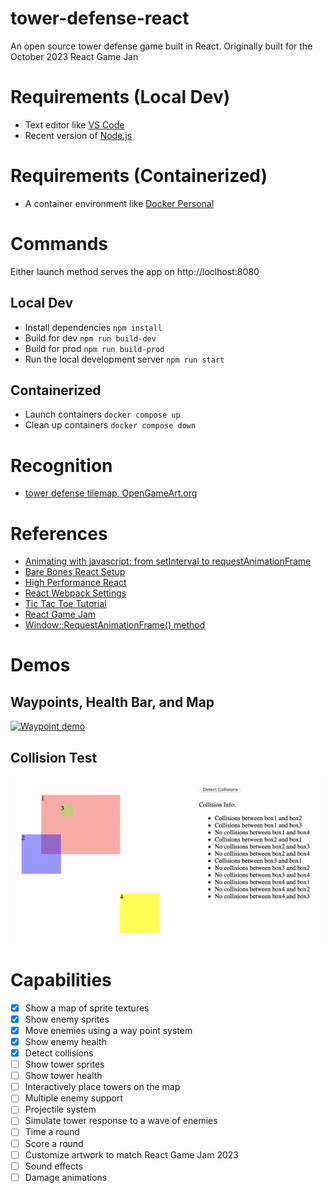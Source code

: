 # tower-defense-react
 An open source tower defense game built in React. Originally built for the October 2023 React Game Jan

# Requirements (Local Dev)

- Text editor like [VS Code](https://code.visualstudio.com)
- Recent version of [Node.js](https://nodejs.org/en)

# Requirements (Containerized)

- A container environment like [Docker Personal](https://www.docker.com/products/personal/)

# Commands

Either launch method serves the app on http://loclhost:8080

## Local Dev
- Install dependencies `npm install`
- Build for dev `npm run build-dev`
- Build for prod `npm run build-prod`
- Run the local development server `npm run start`

## Containerized

- Launch containers `docker compose up`
- Clean up containers `docker compose down`

# Recognition

- [tower defense tilemap, OpenGameArt.org](https://opengameart.org/content/tower-defense-300-tilessprites)

# References

- [Animating with javascript: from setInterval to requestAnimationFrame](https://hacks.mozilla.org/2011/08/animating-with-javascript-from-setinterval-to-requestanimationframe/)
- [Bare Bones React Setup](https://medium.com/swlh/react-without-create-react-app-setting-up-a-dev-build-from-scratch-fefd5d9d6baa)
- [High Performance React](https://www.braingu.com/blog/react-rendering-for-rapidly-changing-uis)
- [React Webpack Settings](https://blog.logrocket.com/versatile-webpack-configurations-react-application/)
- [Tic Tac Toe Tutorial](https://react.dev/learn/tutorial-tic-tac-toe)
- [React Game Jam](https://reactjam.com)
- [Window::RequestAnimationFrame() method](https://developer.mozilla.org/en-US/docs/Web/API/window/requestAnimationFrame)

# Demos

## Waypoints, Health Bar, and Map

[![Waypoint demo](https://img.youtube.com/vi/0ch7giEoVkU/0.jpg)](https://www.youtube.com/watch?v=0ch7giEoVkU)

## Collision Test

![Collision Test](/screenshots/collision-demo.png?raw=true "Collision Test")

# Capabilities

- [x] Show a map of sprite textures
- [x] Show enemy sprites
- [x] Move enemies using a way point system
- [x] Show enemy health 
- [x] Detect collisions
- [ ] Show tower sprites
- [ ] Show tower health
- [ ] Interactively place towers on the map
- [ ] Multiple enemy support
- [ ] Projectile system
- [ ] Simulate tower response to a wave of enemies
- [ ] Time a round
- [ ] Score a round
- [ ] Customize artwork to match React Game Jam 2023
- [ ] Sound effects
- [ ] Damage animations